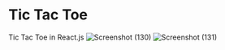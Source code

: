 # Tic Tac Toe
Tic Tac Toe in React.js
![Screenshot (130)](https://github.com/saurabhkara/Tic-Tac-Toe-React/assets/28596628/77901e9b-2c80-4624-a352-b4720dddcd83)
![Screenshot (131)](https://github.com/saurabhkara/Tic-Tac-Toe-React/assets/28596628/da05cc28-6649-435b-9357-e49b71626716)
